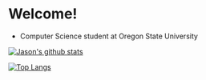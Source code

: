 # Welcome!
* Computer Science student at Oregon State University

[![Jason's github stats](https://github-readme-stats.vercel.app/api?username=jasoncartera&theme=gruvbox&count_private=True)](https://github.com/jasoncartera/github-readme-stats)

[![Top Langs](https://github-readme-stats.vercel.app/api/top-langs/?username=jasoncartera&layout=compact&theme=gruvbox&count_private=True&langs_count=10&hide=Dockerfile,Procfile,Ruby)](https://github.com/jasoncartera/github-readme-stats)
